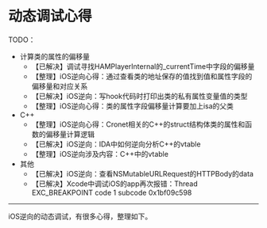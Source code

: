 # 动态调试心得

TODO：

* 计算类的属性的偏移量
  * 【已解决】调试寻找HAMPlayerInternal的_currentTime中字段的偏移量
  * 【整理】iOS逆向心得：通过查看类的地址保存的值找到值和属性字段的偏移量和对应关系
  * 【已解决】iOS逆向：写hook代码时打印出类的私有属性变量值的类型
  * 【整理】iOS逆向心得：类的属性字段偏移量计算要加上isa的父类
* C++
  * 【整理】iOS逆向心得：Cronet相关的C++的struct结构体类的属性和函数的偏移量计算逻辑
  * 【已解决】iOS逆向：IDA中如何逆向分析C++的vtable
  * 【整理】iOS逆向涉及内容：C++中的vtable
* 其他
  * 【已解决】iOS逆向：查看NSMutableURLRequest的HTTPBody的data
  * 【已解决】Xcode中调试iOS的app再次报错：Thread EXC_BREAKPOINT code 1 subcode 0x1bf09c598

---

iOS逆向的动态调试，有很多心得，整理如下。

